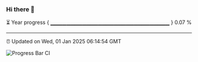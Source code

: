 ### Hi there 👋

⏳ Year progress { ▁▁▁▁▁▁▁▁▁▁▁▁▁▁▁▁▁▁▁▁▁▁▁▁▁▁▁▁▁▁ } 0.07 %

---

⏰ Updated on Wed, 01 Jan 2025 06:14:54 GMT

![Progress Bar CI](https://github.com/Shyam-Makwana/GitHub-Actions-Demo/workflows/Progress%20Bar%20CI/badge.svg)
